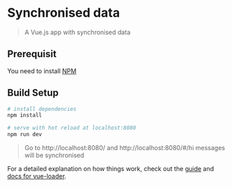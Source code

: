 # Synchronised data

> A Vue.js app with synchronised data

## Prerequisit
You need to install [NPM](https://www.npmjs.com/get-npm)

## Build Setup

``` bash
# install dependencies
npm install

# serve with hot reload at localhost:8080
npm run dev
```

> Go to http://localhost:8080/ and http://localhost:8080/#/hi messages will be synchronised

For a detailed explanation on how things work, check out the [guide](http://vuejs-templates.github.io/webpack/) and [docs for vue-loader](http://vuejs.github.io/vue-loader).
